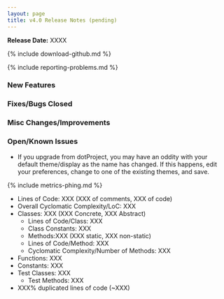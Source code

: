 ```yaml
---
layout: page
title: v4.0 Release Notes (pending)
---
```


**Release Date:** XXXX

{% include download-github.md %}

{% include reporting-problems.md %}

### New Features

### Fixes/Bugs Closed

### Misc Changes/Improvements

### Open/Known Issues

*  If you upgrade from dotProject, you may have an oddity with your default theme/display as the name has changed.  If this happens, edit your preferences, change to one of the existing themes, and save.

{% include metrics-phing.md %}

* Lines of Code: XXX (XXX of comments, XXX of code)
* Overall Cyclomatic Complexity/LoC: XXX
* Classes: XXX (XXX Concrete, XXX Abstract)
  * Lines of Code/Class: XXX
  * Class Constants: XXX
  * Methods:XXX (XXX static, XXX non-static)
  * Lines of Code/Method: XXX
  * Cyclomatic Complexity/Number of Methods: XXX
* Functions: XXX
* Constants: XXX
* Test Classes: XXX
  * Test Methods: XXX
* XXX% duplicated lines of code (~XXX)